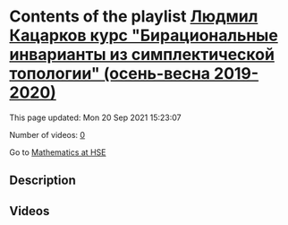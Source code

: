 # Contents of the playlist [Людмил Кацарков курс "Бирациональные инварианты из симплектической топологии" (осень-весна 2019-2020)](https://www.youtube.com/playlist?list=PLq3E5oubNNoBw5K-IdnDwovzOGy_g9PZE)

This page updated: Mon 20 Sep 2021 15:23:07

Number of videos: [0](#videos)

Go to [Mathematics at HSE](../README.md)

## Description



## Videos

